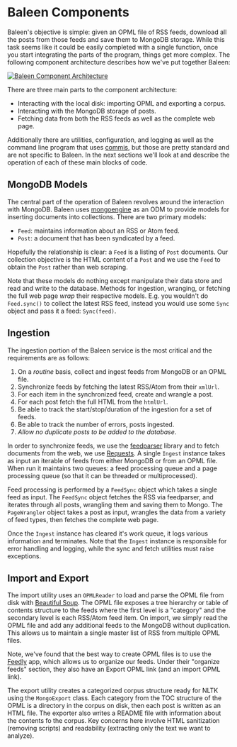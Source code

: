 # Baleen Components

Baleen's objective is simple: given an OPML file of RSS feeds, download all the posts from those feeds and save them to MongoDB storage. While this task seems like it could be easily completed with a single function, once you start integrating the parts of the program, things get more complex. The following component architecture describes how we've put together Baleen:

[![Baleen Component Architecture](/images/component_architecture.png)](/images/component_architecture.png)

There are three main parts to the component architecture:

- Interacting with the local disk: importing OPML and exporting a corpus.
- Interacting with the MongoDB storage of posts.
- Fetching data from both the RSS feeds as well as the complete web page.

Additionally there are utilities, configuration, and logging as well as the command line program that uses [commis](http://commis.readthedocs.org/en/latest/), but those are pretty standard and are not specific to Baleen. In the next sections we'll look at and describe the operation of each of these main blocks of code.

## MongoDB Models

The central part of the operation of Baleen revolves around the interaction with MongoDB. Baleen uses [mongoengine](http://mongoengine.org/) as an ODM to provide models for inserting documents into collections. There are two primary models:

- `Feed`: maintains information about an RSS or Atom feed.
- `Post`: a document that has been syndicated by a feed.

Hopefully the relationship is clear: a `Feed` is a listing of `Post` documents. Our collection objective is the HTML content of a `Post` and we use the `Feed` to obtain the `Post` rather than web scraping.

Note that these models do nothing except manipulate their data store and read and write to the database. Methods for ingestion, wranging, or fetching the full web page _wrap_ their respective models. E.g. you wouldn't do `Feed.sync()` to collect the latest RSS feed, instead you would use some `Sync` object and pass it a feed: `Sync(feed)`.

## Ingestion

The ingestion portion of the Baleen service is the most critical and the requirements are as follows:

1. On a _routine_ basis, collect and ingest feeds from MongoDB or an OPML file.
2. Synchronize feeds by fetching the latest RSS/Atom from their `xmlUrl`.  
3. For each item in the synchronized feed, create and wrangle a post.
4. For each post fetch the full HTML from the `htmlUrl`.
5. Be able to track the start/stop/duration of the ingestion for a set of feeds.
6. Be able to track the number of errors, posts ingested.
7. _Allow no duplicate posts to be added to the database_.

In order to synchronize feeds, we use the [feedparser](https://pypi.python.org/pypi/feedparser) library and to fetch documents from the web, we use [Requests](http://docs.python-requests.org/en/master/). A single `Ingest` instance takes as input an iterable of feeds from either MongoDB or from an OPML file. When run it maintains two queues: a feed processing queue and a page processing queue (so that it can be threaded or multiprocessed).

Feed processing is performed by a `FeedSync` object which takes a single feed as input. The `FeedSync` object fetches the RSS via feedparser, and iterates through all posts, wrangling them and saving them to Mongo. The `PageWrangler` object takes a post as input, wrangles the data from a variety of feed types, then fetches the complete web page.

Once the `Ingest` instance has cleared it's work queue, it logs various information and terminates. Note that the `Ingest` instance is responsible for error handling and logging, while the sync and fetch utilities must raise exceptions.

## Import and Export

The import utility uses an `OPMLReader` to load and parse the OPML file from disk with [Beautiful Soup](http://www.crummy.com/software/BeautifulSoup/). The OPML file exposes a tree hierarchy or table of contents structure to the feeds where the first level is a "category" and the secondary level is each RSS/Atom feed item. On import, we simply read the OPML file and add any additional feeds to the MongoDB without duplication. This allows us to maintain a single master list of RSS from multiple OPML files.

Note, we've found that the best way to create OPML files is to use the [Feedly](https://feedly.com) app, which allows us to organize our feeds. Under their "organize feeds" section, they also have an Export OPML link (and an import OPML link).

The export utility creates a categorized corpus structure ready for NLTK using the `MongoExport` class. Each category from the TOC structure of the OPML is a directory in the corpus on disk, then each post is written as an HTML file. The exporter also writes a README file with information about the contents fo the corpus. Key concerns here involve HTML sanitization (removing scripts) and readability (extracting only the text we want to analyze).

